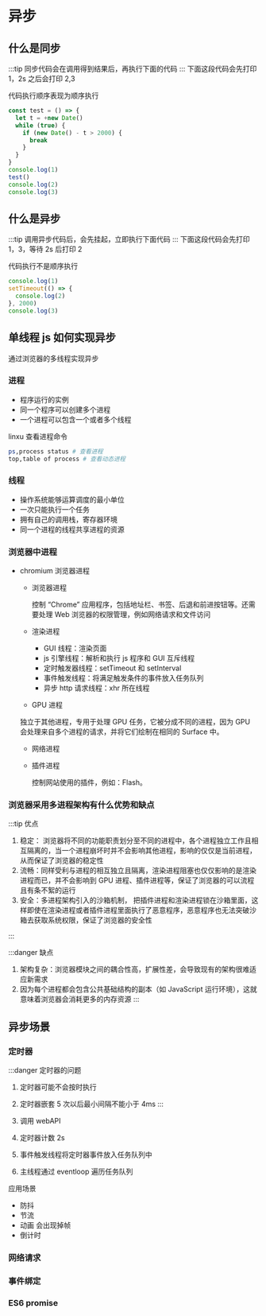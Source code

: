 # 异步

## 什么是同步

:::tip
同步代码会在调用得到结果后，再执行下面的代码
:::
下面这段代码会先打印 1，2s 之后会打印 2,3

代码执行顺序表现为顺序执行

```js
const test = () => {
  let t = +new Date()
  while (true) {
    if (new Date() - t > 2000) {
      break
    }
  }
}
console.log(1)
test()
console.log(2)
console.log(3)
```

## 什么是异步

:::tip
调用异步代码后，会先挂起，立即执行下面代码
:::
下面这段代码会先打印 1，3，等待 2s 后打印 2

代码执行不是顺序执行

```js
console.log(1)
setTimeout(() => {
  console.log(2)
}, 2000)
console.log(3)
```

## 单线程 js 如何实现异步

通过浏览器的多线程实现异步

### 进程

- 程序运行的实例
- 同一个程序可以创建多个进程
- 一个进程可以包含一个或者多个线程

linxu 查看进程命令

```bash
ps,process status # 查看进程
top,table of process # 查看动态进程
```

### 线程

- 操作系统能够运算调度的最小单位
- 一次只能执行一个任务
- 拥有自己的调用栈，寄存器环境
- 同一个进程的线程共享进程的资源

### 浏览器中进程

- chromium 浏览器进程

  - 浏览器进程

    控制 “Chrome” 应用程序，包括地址栏、书签、后退和前进按钮等。还需要处理 Web 浏览器的权限管理，例如网络请求和文件访问

  - 渲染进程
    - GUI 线程：渲染页面
    - js 引擎线程：解析和执行 js 程序和 GUI 互斥线程
    - 定时触发器线程：setTimeout 和 setInterval
    - 事件触发线程：将满足触发条件的事件放入任务队列
    - 异步 http 请求线程：xhr 所在线程
  - GPU 进程

  独立于其他进程，专用于处理 GPU 任务，它被分成不同的进程，因为 GPU 会处理来自多个进程的请求，并将它们绘制在相同的 Surface 中。

  - 网络进程
  - 插件进程

    控制网站使用的插件，例如：Flash。

### 浏览器采用多进程架构有什么优势和缺点

:::tip 优点

1. 稳定： 浏览器将不同的功能职责划分至不同的进程中，各个进程独立工作且相互隔离的，当一个进程崩坏时并不会影响其他进程，影响的仅仅是当前进程，从而保证了浏览器的稳定性
2. 流畅：同样受利与进程的相互独立且隔离，渲染进程阻塞也仅仅影响的是渲染进程而已，并不会影响到 GPU 进程、插件进程等，保证了浏览器的可以流程且有条不絮的运行
3. 安全：多进程架构引入的沙箱机制， 把插件进程和渲染进程锁在沙箱里面，这样即使在渲染进程或者插件进程里面执行了恶意程序，恶意程序也无法突破沙箱去获取系统权限，保证了浏览器的安全性

:::

:::danger 缺点

1. 架构复杂：浏览器模块之间的耦合性高，扩展性差，会导致现有的架构很难适应新需求
2. 因为每个进程都会包含公共基础结构的副本（如 JavaScript 运行环境），这就意味着浏览器会消耗更多的内存资源
   :::

## 异步场景

### 定时器

:::danger 定时器的问题

1. 定时器可能不会按时执行
2. 定时器嵌套 5 次以后最小间隔不能小于 4ms
   :::

3. 调用 webAPI
4. 定时器计数 2s
5. 事件触发线程将定时器事件放入任务队列中
6. 主线程通过 eventloop 遍历任务队列

应用场景

- 防抖
- 节流
- 动画 会出现掉帧
- 倒计时

### 网络请求

### 事件绑定

### ES6 promise
